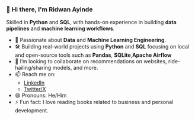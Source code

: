  ### 🙋 Hi there, I'm Ridwan Ayinde
 
 Skilled in **Python** and **SQL**, with hands-on experience in 
 building **data pipelines** and **machine learning workflows**.

- 👀 Passionate about **Data** and **Machine Learning Engineering**.
- 🛠️ Building real-world projects using **Python** and **SQL**
     focusing on local and open-source tools such as **Pandas**,
     **SQLite**,**Apache Airflow**
- 💞️ I’m looking to collaborate on recommendations on websites,
  ride-hailing/sharing models, and more.
- 📫 Reach me on:
  - [LinkedIn](https://www.linkedin.com/in/ridwanayinde)
  - [Twitter/X](https://x.com/RidwanAyinde25)
- 😄 Pronouns: He/Him
- ⚡ Fun fact: I love reading books related to business and personal development.
  
<!---
Ridwanayinde/Ridwanayinde is a ✨ special ✨ repository because its `README.md` 
(this file) appears on your GitHub profile.
You can click the Preview link to take a look at your changes.
--->
